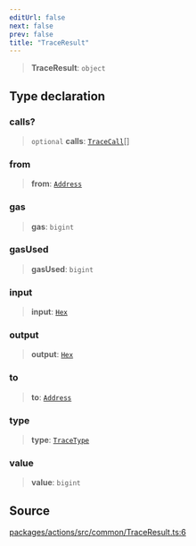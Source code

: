 ```yaml
---
editUrl: false
next: false
prev: false
title: "TraceResult"
---
```


> **TraceResult**: `object`

## Type declaration

### calls?

> `optional` **calls**: [`TraceCall`](/reference/tevm/actions/type-aliases/tracecall-1/)[]

### from

> **from**: [`Address`](/reference/tevm/actions/type-aliases/address-1/)

### gas

> **gas**: `bigint`

### gasUsed

> **gasUsed**: `bigint`

### input

> **input**: [`Hex`](/reference/tevm/actions/type-aliases/hex-1/)

### output

> **output**: [`Hex`](/reference/tevm/actions/type-aliases/hex-1/)

### to

> **to**: [`Address`](/reference/tevm/actions/type-aliases/address-1/)

### type

> **type**: [`TraceType`](/reference/tevm/actions/type-aliases/tracetype-1/)

### value

> **value**: `bigint`

## Source

[packages/actions/src/common/TraceResult.ts:6](https://github.com/evmts/tevm-monorepo/blob/main/packages/actions/src/common/TraceResult.ts#L6)
